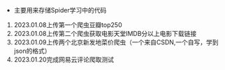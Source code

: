 - 主要用来存储Spider学习中的代码
1. 2023.01.08上传第一个爬虫豆瓣top250
2. 2023.01.08上传第二个爬虫获取电影天堂IMDB分以上电影下载链接
3. 2023.01.09上传两个北京新发地菜价爬虫（一个来自CSDN,一个自写，学到json的格式）
4. 2023.01.20完成网易云评论爬取测试